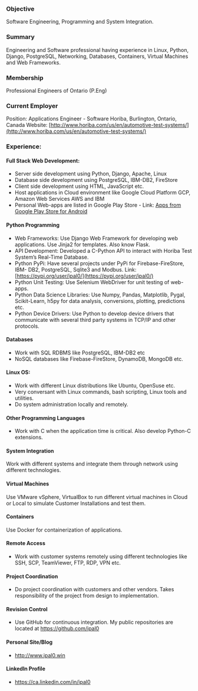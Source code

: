 ### Objective 
Software Engineering, Programming and System Integration.

### Summary
Engineering and Software professional having experience in Linux, Python, Django, PostgreSQL, Networking, Databases, Containers, Virtual Machines and Web Frameworks.

### Membership
Professional Engineers of Ontario (P.Eng)

### Current Employer
Position: Applications Engineer - Software 
Horiba, Burlington, Ontario, Canada
Website: [http://www.horiba.com/us/en/automotive-test-systems/](http://www.horiba.com/us/en/automotive-test-systems/)

### Experience: 

#### Full Stack Web Development:
- Server side development using Python, Django, Apache, Linux
- Database side development using PostgreSQL, IBM-DB2, FireStore
- Client side development using HTML, JavaScript etc.
- Host applications in Cloud environment like Google Cloud Platform GCP, Amazon Web Services AWS and IBM
- Personal Web-apps are listed in Google Play Store - Link: [Apps from Google Play Store for Android](https://play.google.com/store/search?q=pub%3APal&c=apps)

#### Python Programming
- Web Frameworks: Use Django Web Framework for developing web applications. Use Jinja2 for templates. Also know Flask.
- API Development: Developed a C-Python API to interact with Horiba Test System’s Real-Time Database.
- Python PyPi: Have several projects under PyPi for Firebase-FireStore, IBM- DB2, PostgreSQL, Sqlite3 and Modbus. Link: [https://pypi.org/user/ipal0/](https://pypi.org/user/ipal0/)
- Python Unit Testing: Use Selenium WebDriver for unit testing of web- apps.
- Python Data Science Libraries: Use Numpy, Pandas, Matplotlib, Pygal, Scikit-Learn, h5py for data analysis, conversions, plotting, predictions etc.
- Python Device Drivers: Use Python to develop device drivers that communicate with several third party systems in TCP/IP and other protocols.

#### Databases 
- Work with SQL RDBMS like PostgreSQL, IBM-DB2 etc
- NoSQL databases like Firebase-FireStore, DynamoDB, MongoDB etc.

#### Linux OS:
- Work with different Linux distributions like Ubuntu, OpenSuse etc.
- Very conversant with Linux commands, bash scripting, Linux tools and utilities.
- Do system administration locally and remotely.

#### Other Programming Languages
- Work with C when the application time is critical. Also develop Python-C extensions.

#### System Integration 
Work with different systems and integrate them through network using different technologies.

#### Virtual Machines 
Use VMware vSphere, VirtualBox to run different virtual machines in Cloud or Local to simulate Customer Installations and test them.

#### Containers
Use Docker for containerization of applications.

#### Remote Access
- Work with customer systems remotely using different technologies like SSH, SCP, TeamViewer, FTP, RDP, VPN etc.

#### Project Coordination
- Do project coordination with customers and other vendors. Takes responsibility of the project from design to implementation.

#### Revision Control
- Use GitHub for continuous integration. My public repositories are located at https://github.com/ipal0

#### Personal Site/Blog
- http://www.ipal0.win

#### LinkedIn Profile
- https://ca.linkedin.com/in/ipal0
